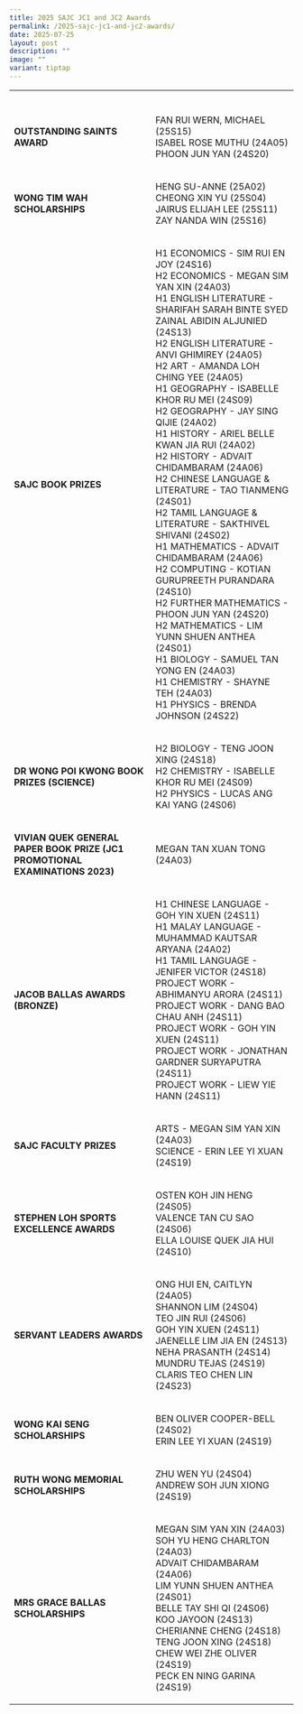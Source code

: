 ```yaml
---
title: 2025 SAJC JC1 and JC2 Awards
permalink: /2025-sajc-jc1-and-jc2-awards/
date: 2025-07-25
layout: post
description: ""
image: ""
variant: tiptap
---
```

<p></p>
<table style="minWidth: 50px">
<colgroup>
<col>
<col>
</colgroup>
<tbody>
<tr>
<th rowspan="1" colspan="1">
<p></p>
</th>
<td rowspan="1" colspan="1">
<p></p>
</td>
</tr>
<tr>
<td rowspan="1" colspan="1">
<p><strong>OUTSTANDING SAINTS AWARD</strong>
</p>
</td>
<td rowspan="1" colspan="1">
<p>FAN RUI WERN, MICHAEL (25S15)
<br>ISABEL ROSE MUTHU (24A05)
<br>PHOON JUN YAN (24S20)</p>
</td>
</tr>
<tr>
<td rowspan="1" colspan="1">
<p><strong>WONG TIM WAH SCHOLARSHIPS</strong>
</p>
<p></p>
</td>
<td rowspan="1" colspan="1">
<p>HENG SU-ANNE (25A02)
<br>CHEONG XIN YU (25S04)
<br>JAIRUS ELIJAH LEE (25S11)
<br>ZAY NANDA WIN (25S16)</p>
</td>
</tr>
<tr>
<td rowspan="1" colspan="1">
<p><strong>SAJC BOOK PRIZES</strong>
</p>
</td>
<td rowspan="1" colspan="1">
<p>H1 ECONOMICS - SIM RUI EN JOY (24S16)
<br>H2 ECONOMICS - MEGAN SIM YAN XIN (24A03)
<br>H1 ENGLISH LITERATURE - SHARIFAH SARAH BINTE SYED ZAINAL ABIDIN ALJUNIED
(24S13)
<br>H2 ENGLISH LITERATURE - ANVI GHIMIREY (24A05)
<br>H2 ART - AMANDA LOH CHING YEE (24A05)
<br>H1 GEOGRAPHY - ISABELLE KHOR RU MEI (24S09)
<br>H2 GEOGRAPHY - JAY SING QIJIE (24A02)
<br>H1 HISTORY - ARIEL BELLE KWAN JIA RUI (24A02)
<br>H2 HISTORY - ADVAIT CHIDAMBARAM (24A06)
<br>H2 CHINESE LANGUAGE &amp; LITERATURE - TAO TIANMENG (24S01)
<br>H2 TAMIL LANGUAGE &amp; LITERATURE - SAKTHIVEL SHIVANI (24S02)
<br>H1 MATHEMATICS - ADVAIT CHIDAMBARAM (24A06)
<br>H2 COMPUTING - KOTIAN GURUPREETH PURANDARA (24S10)
<br>H2 FURTHER MATHEMATICS - PHOON JUN YAN (24S20)
<br>H2 MATHEMATICS - LIM YUNN SHUEN ANTHEA (24S01)
<br>H1 BIOLOGY - SAMUEL TAN YONG EN (24A03)
<br>H1 CHEMISTRY - SHAYNE TEH (24A03)
<br>H1 PHYSICS - BRENDA JOHNSON (24S22)</p>
</td>
</tr>
<tr>
<td rowspan="1" colspan="1">
<p><strong>DR WONG POI KWONG BOOK PRIZES (SCIENCE)</strong>
</p>
</td>
<td rowspan="1" colspan="1">
<p>H2 BIOLOGY - TENG JOON XING (24S18)
<br>H2 CHEMISTRY - ISABELLE KHOR RU MEI (24S09)
<br>H2 PHYSICS - LUCAS ANG KAI YANG (24S06)</p>
</td>
</tr>
<tr>
<td rowspan="1" colspan="1">
<p><strong>VIVIAN QUEK GENERAL PAPER BOOK PRIZE (JC1 PROMOTIONAL EXAMINATIONS 2023)</strong>
</p>
</td>
<td rowspan="1" colspan="1">
<p>MEGAN TAN XUAN TONG (24A03)</p>
</td>
</tr>
<tr>
<td rowspan="1" colspan="1">
<p><strong>JACOB BALLAS AWARDS (BRONZE)&nbsp;</strong>
</p>
</td>
<td rowspan="1" colspan="1">
<p>H1 CHINESE LANGUAGE - GOH YIN XUEN (24S11)
<br>H1 MALAY LANGUAGE - MUHAMMAD KAUTSAR ARYANA (24A02)
<br>H1 TAMIL LANGUAGE - JENIFER VICTOR (24S18)
<br>PROJECT WORK - ABHIMANYU ARORA (24S11)
<br>PROJECT WORK - DANG BAO CHAU ANH (24S11)
<br>PROJECT WORK - GOH YIN XUEN (24S11)
<br>PROJECT WORK - JONATHAN GARDNER SURYAPUTRA (24S11)
<br>PROJECT WORK - LIEW YIE HANN (24S11)</p>
</td>
</tr>
<tr>
<td rowspan="1" colspan="1">
<p><strong>SAJC FACULTY PRIZES</strong>
</p>
</td>
<td rowspan="1" colspan="1">
<p>ARTS - MEGAN SIM YAN XIN (24A03)
<br>SCIENCE - ERIN LEE YI XUAN (24S19)</p>
</td>
</tr>
<tr>
<td rowspan="1" colspan="1">
<p><strong>STEPHEN LOH SPORTS EXCELLENCE AWARDS</strong>
</p>
</td>
<td rowspan="1" colspan="1">
<p>OSTEN KOH JIN HENG (24S05)
<br>VALENCE TAN CU SAO (24S06)
<br>ELLA LOUISE QUEK JIA HUI (24S10)</p>
</td>
</tr>
<tr>
<td rowspan="1" colspan="1">
<p><strong>SERVANT LEADERS AWARDS</strong>
</p>
</td>
<td rowspan="1" colspan="1">
<p>ONG HUI EN, CAITLYN (24A05)
<br>SHANNON LIM (24S04)
<br>TEO JIN RUI (24S06)
<br>GOH YIN XUEN (24S11)
<br>JAENELLE LIM JIA EN (24S13)
<br>NEHA PRASANTH (24S14)
<br>MUNDRU TEJAS (24S19)
<br>CLARIS TEO CHEN LIN (24S23)</p>
</td>
</tr>
<tr>
<td rowspan="1" colspan="1">
<p><strong>WONG KAI SENG SCHOLARSHIPS</strong>
</p>
</td>
<td rowspan="1" colspan="1">
<p>BEN OLIVER COOPER-BELL (24S02)
<br>ERIN LEE YI XUAN (24S19)</p>
</td>
</tr>
<tr>
<td rowspan="1" colspan="1">
<p><strong>RUTH WONG MEMORIAL SCHOLARSHIPS</strong>
</p>
</td>
<td rowspan="1" colspan="1">
<p>ZHU WEN YU (24S04)
<br>ANDREW SOH JUN XIONG (24S19)</p>
</td>
</tr>
<tr>
<td rowspan="1" colspan="1">
<p><strong>MRS GRACE BALLAS SCHOLARSHIPS</strong>
</p>
</td>
<td rowspan="1" colspan="1">
<p>MEGAN SIM YAN XIN (24A03)
<br>SOH YU HENG CHARLTON (24A03)
<br>ADVAIT CHIDAMBARAM (24A06)
<br>LIM YUNN SHUEN ANTHEA (24S01)
<br>BELLE TAY SHI QI (24S06)
<br>KOO JAYOON (24S13)
<br>CHERIANNE CHENG (24S18)
<br>TENG JOON XING (24S18)
<br>CHEW WEI ZHE OLIVER (24S19)
<br>PECK EN NING GARINA (24S19)</p>
</td>
</tr>
</tbody>
</table>
<p></p>